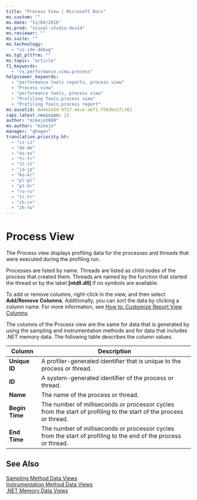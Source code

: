 ```yaml
---
title: "Process View | Microsoft Docs"
ms.custom: ""
ms.date: "11/04/2016"
ms.prod: "visual-studio-dev14"
ms.reviewer: ""
ms.suite: ""
ms.technology: 
  - "vs-ide-debug"
ms.tgt_pltfrm: ""
ms.topic: "article"
f1_keywords: 
  - "vs.performance.view.process"
helpviewer_keywords: 
  - "performance tools reports, process view"
  - "Process view"
  - "performance tools, process view"
  - "Profiling Tools,process view"
  - "Profiling Tools,process report"
ms.assetid: 6d4e2a5d-9f17-4ece-a6f1-75836e1fc382
caps.latest.revision: 12
author: "mikejo5000"
ms.author: "mikejo"
manager: "ghogen"
translation.priority.ht: 
  - "cs-cz"
  - "de-de"
  - "es-es"
  - "fr-fr"
  - "it-it"
  - "ja-jp"
  - "ko-kr"
  - "pl-pl"
  - "pt-br"
  - "ru-ru"
  - "tr-tr"
  - "zh-cn"
  - "zh-tw"
---
```

# Process View
The Process view displays profiling data for the processes and threads that were executed during the profiling run.  
  
 Processes are listed by name. Threads are listed as child nodes of the process that created them. Threads are named by the function that started the thread or by the label **[ntdll.dll]** if no symbols are available.  
  
 To add or remove columns, right-click in the view, and then select **Add/Remove Columns**. Additionally, you can sort the data by clicking a column name. For more information, see [How to: Customize Report View Columns](../profiling/how-to-customize-report-view-columns.md).  
  
 The columns of the Process view are the same for data that is generated by using the sampling and instrumentation methods and for data that includes .NET memory data. The following table describes the column values.  
  
|Column|Description|  
|------------|-----------------|  
|**Unique ID**|A profiler-generated identifier that is unique to the process or thread.|  
|**ID**|A system-generated identifier of the process or thread.|  
|**Name**|The name of the process or thread.|  
|**Begin Time**|The number of milliseconds or processor cycles from the start of profiling to the start of the process or thread.|  
|**End Time**|The number of milliseconds or processor cycles from the start of profiling to the end of the process or thread.|  
  
## See Also  
 [Sampling Method Data Views](../profiling/profiler-sampling-method-data-views.md)   
 [Instrumentation Method Data Views](../profiling/instrumentation-method-data-views.md)   
 [.NET Memory Data Views](../profiling/dotnet-memory-data-views.md)